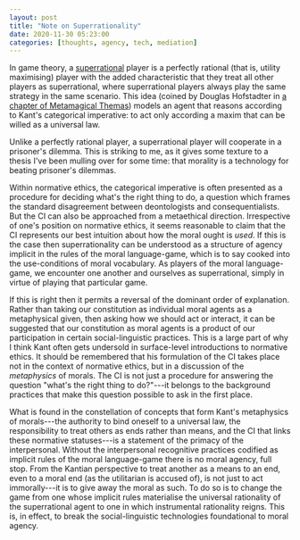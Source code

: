 ```yaml
---
layout: post
title: "Note on Superrationality"
date: 2020-11-30 05:23:00
categories: [thoughts, agency, tech, mediation]
---
```


In game theory, a [superrational](https://en.wikipedia.org/wiki/Superrationality) player is a perfectly rational (that is, utility maximising) player with the added characteristic that they treat all other players as superrational, where superrational players always play the same strategy in the same scenario. This idea (coined by Douglas Hofstadter in [a chapter of Metamagical Themas](https://www.gwern.net/docs/xrisks/1985-hofstadter#dilemmas-for-superrational-thinkers-leading-up-to-a-luring-lottery)) models an agent that reasons according to Kant's categorical imperative: to act only according a maxim that can be willed as a universal law.

Unlike a perfectly rational player, a superrational player will cooperate in a prisoner's dilemma. This is striking to me, as it gives some texture to a thesis I've been mulling over for some time: that morality is a technology for beating prisoner's dilemmas.

Within normative ethics, the categorical imperative is often presented as a procedure for deciding what's the right thing to do, a question which frames the standard disagreement between deontologists and consequentialists. But the CI can also be approached from a metaethical direction. Irrespective of one's position on normative ethics, it seems reasonable to claim that the CI represents our best intuition about how the moral ought is _used_. If this is the case then superrationality can be understood as a structure of agency implicit in the rules of the moral language-game, which is to say cooked into the use-conditions of moral vocabulary. As players of the moral language-game, we encounter one another and ourselves as superrational, simply in virtue of playing that particular game.

If this is right then it permits a reversal of the dominant order of explanation. Rather than taking our constitution as individual moral agents as a metaphysical given, then asking how we should act or interact, it can be suggested that our constitution as moral agents is a product of our participation in certain social-linguistic practices. This is a large part of why I think Kant often gets undersold in surface-level introductions to normative ethics. It should be remembered that his formulation of the CI takes place not in the context of normative ethics, but in a discussion of the _metaphysics_ of morals. The CI is not just a procedure for answering the question "what's the right thing to do?"---it belongs to the background practices that make this question possible to ask in the first place.

What is found in the constellation of concepts that form Kant's metaphysics of morals---the authority to bind oneself to a universal law, the responsibility to treat others as ends rather than means, and the CI that links these normative statuses---is a statement of the primacy of the interpersonal. Without the interpersonal recognitive practices codified as implicit rules of the moral language-game there is no moral agency, full stop. From the Kantian perspective to treat another as a means to an end, even to a moral end (as the utilitarian is accused of), is not just to act immorally---it is to give away the moral as such. To do so is to change the game from one whose implicit rules materialise the universal rationality of the superrational agent to one in which instrumental rationality reigns. This is, in effect, to break the social-linguistic technologies foundational to moral agency.
